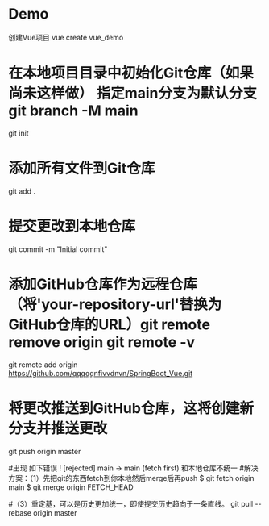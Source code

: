 # Demo
创建Vue项目
vue create vue_demo

# 在本地项目目录中初始化Git仓库（如果尚未这样做） 指定main分支为默认分支 git branch -M main
git init

# 添加所有文件到Git仓库 
git add .


# 提交更改到本地仓库
git commit -m "Initial commit"

# 添加GitHub仓库作为远程仓库（将'your-repository-url'替换为GitHub仓库的URL）git remote remove origin    git remote -v

git remote add origin https://github.com/qqqqqnfivvdnvn/SpringBoot_Vue.git

# 将更改推送到GitHub仓库，这将创建新分支并推送更改
git push origin master



#出现 如下错误 ! [rejected]        main -> main (fetch first) 和本地仓库不统一
#解决方案：（1）先把git的东西fetch到你本地然后merge后再push
$ git fetch origin main
$ git merge origin FETCH_HEAD


#（3）重定基，可以是历史更加统一，即使提交历史趋向于一条直线。
git pull --rebase origin master


